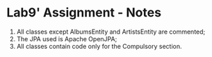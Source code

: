 # Lab9' Assignment - Notes

1. All classes except AlbumsEntity and ArtistsEntity are commented;
2. The JPA used is Apache OpenJPA;
3. All classes contain code only for the Compulsory section.